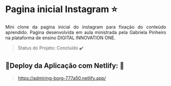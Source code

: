 # Pagina inicial Instagram :star:

<p align="justify">Mini clone da pagina inicial do instagram para fixação do conteúdo aprendido. Pagina desenvolvida em aula ministrada pela Gabriela Pinheiro na plataforma de ensino DIGITAL INNOVATION ONE.</p>



> Status do Projeto: Concluído :heavy_check_mark:



## 🚀Deploy da Aplicação com Netlify: :dash:

> https://admiring-borg-777a50.netlify.app/
